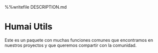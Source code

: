 %%writefile DESCRIPTION.md
# Humai Utils

Este es un paquete con muchas funciones comunes que encontramos en nuestros proyectos y que queremos compartir con la comunidad.

